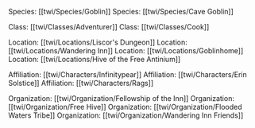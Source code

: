 Species: [[twi/Species/Goblin]]
Species: [[twi/Species/Cave Goblin]]

Class: [[twi/Classes/Adventurer]]
Class: [[twi/Classes/Cook]]

Location: [[twi/Locations/Liscor's Dungeon]]
Location: [[twi/Locations/Wandering Inn]]
Location: [[twi/Locations/Goblinhome]]
Location: [[twi/Locations/Hive of the Free Antinium]]

Affiliation: [[twi/Characters/Infinitypear]]
Affiliation: [[twi/Characters/Erin Solstice]]
Affiliation: [[twi/Characters/Rags]]

Organization: [[twi/Organization/Fellowship of the Inn]]
Organization: [[twi/Organization/Free Hive]]
Organization: [[twi/Organization/Flooded Waters Tribe]]
Organization: [[twi/Organization/Wandering Inn Friends]]


